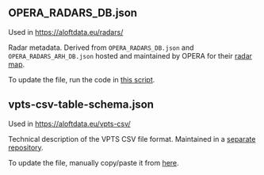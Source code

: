 ## OPERA_RADARS_DB.json

Used in https://aloftdata.eu/radars/

Radar metadata. Derived from `OPERA_RADARS_DB.json` and `OPERA_RADARS_ARH_DB.json` hosted and maintained by OPERA for their [radar map](https://www.eumetnet.eu/wp-content/themes/aeron-child/observations-programme/current-activities/opera/database/OPERA_Database/index.html).

To update the file, run the code in [this script](OPERA_RADARS_DB.R).

## vpts-csv-table-schema.json

Used in https://aloftdata.eu/vpts-csv/

Technical description of the VPTS CSV file format. Maintained in a [separate repository](https://github.com/enram/vpts-csv/).

To update the file, manually copy/paste it from [here](https://github.com/enram/vpts-csv/blob/main/vpts-csv-table-schema.json).
